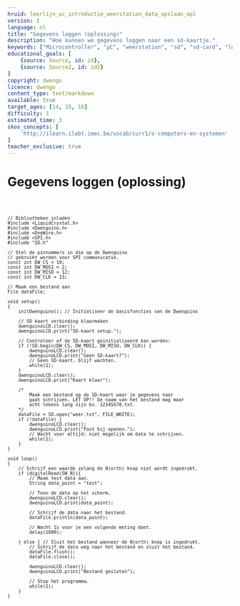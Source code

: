 ```yaml
---
hruid: leerlijn_uc_introductie_weerstation_data_opslaan_opl
version: 1
language: nl
title: "Gegevens loggen (oplossing)"
description: "Hoe kunnen we gegevens loggen naar een sd-kaartje."
keywords: ["Microcontroller", "µC", "weerstation", "sd", "sd-card", "logger", "data", "opslag"]
educational_goals: [
    {source: Source, id: id}, 
    {source: Source2, id: id2}
]
copyright: dwengo
licence: dwengo
content_type: text/markdown
available: true
target_ages: [14, 15, 16]
difficulty: 1
estimated_time: 3
skos_concepts: [
    'http://ilearn.ilabt.imec.be/vocab/curr1/s-computers-en-systemen'
]
teacher_exclusive: true
---
```


# Gegevens loggen (oplossing)

<div>
    <pre>
<code class="language-cpp" data-filename="sd_card.cpp">
    
    // Bibliotheken inladen
    #include <LiquidCrystal.h>
    #include <Dwenguino.h>
    #include <OneWire.h>
    #include <SPI.h>
    #include "SD.h"

    // Stel de pinnummers in die op de Dwenguino
    // gebruikt worden voor SPI communicatie.
    const int DW_CS = 10;
    const int DW_MOSI = 2;
    const int DW_MISO = 12;
    const int DW_CLK = 13;

    // Maak een bestand aan
    File dataFile;

    void setup()
    {
        initDwenguino(); // Initialiseer de basisfuncties van de Dwenguino

        // SD kaart verbinding klaarmaken
        dwenguinoLCD.clear();
        dwenguinoLCD.print("SD-kaart setup.");

        // Controleer of de SD-kaart geinitialiseerd kan worden:
        if (!SD.begin(DW_CS, DW_MOSI, DW_MISO, DW_CLK)) {
            dwenguinoLCD.clear();
            dwenguinoLCD.print("Geen SD-kaart?");
            // Geen SD-kaart, blijf wachten.
            while(1);
        }
        dwenguinoLCD.clear();
        dwenguinoLCD.print("Kaart klaar");

        /*
            Maak een bestand op de SD-kaart waar je gegevens naar
            gaat schrijven. LET OP!! De naam van het bestand mag maar
            acht tekens lang zijn bv. 12345678.txt.
        */
        dataFile = SD.open("weer.txt", FILE_WRITE);
        if (!dataFile) {
            dwenguinoLCD.clear();
            dwenguinoLCD.print("Fout bij openen.");
            // Wacht voor altijd: niet mogelijk om data te schrijven.
            while(1);
        }
    }

    void loop()
    {
        // Schrijf een waarde zolang de N(orth) knop niet wordt ingedrukt.
        if (digitalRead(SW_N)){
            // Maak test data aan.
            String data_point = "test";

            // Toon de data op het scherm.
            dwenguinoLCD.clear();
            dwenguinoLCD.print(data_point);

            // Schrijf de data naar het bestand.
            dataFile.println(data_point);

            // Wacht 1s voor je een volgende meting doet.
            delay(1000);

        } else { // Sluit het bestand wanneer de N(orth) knop is ingedrukt.
            // Schrijf de data weg naar het bestand en sluit het bestand.
            dataFile.flush();
            dataFile.close();

            dwenguinoLCD.clear();
            dwenguinoLCD.print("Bestand gesloten");

            // Stop het programma.
            while(1);
        }
    }

</code>
    </pre>
</div>